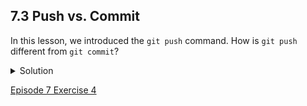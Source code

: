 ## 7.3 Push vs. Commit

In this lesson, we introduced the ```git push``` command. How is ```git push``` different from ```git commit```?

<details>
  <summary>
    Solution
  </summary>

  <p>
    When we push changes, we’re interacting with a remote repository to update it with the changes we’ve made locally (often this corresponds to sharing the changes we’ve made with others). Commit only updates your local repository.
  </p>
  
</details>

[Episode 7 Exercise 4](episode7_ex4)

